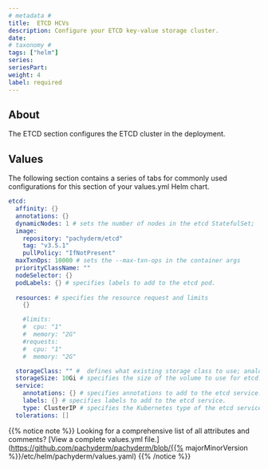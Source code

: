```yaml
---
# metadata # 
title:  ETCD HCVs
description: Configure your ETCD key-value storage cluster.  
date: 
# taxonomy #
tags: ["helm"]
series:
seriesPart:
weight: 4
label: required
---
```


## About 
The ETCD section configures the ETCD cluster in the deployment.

## Values 

The following section contains a series of tabs for commonly used configurations for this section of your values.yml Helm chart. 


```s
etcd:
  affinity: {}
  annotations: {}
  dynamicNodes: 1 # sets the number of nodes in the etcd StatefulSet;  analogous to the --dynamic-etcd-nodes argument to pachctl
  image:
    repository: "pachyderm/etcd"
    tag: "v3.5.1"
    pullPolicy: "IfNotPresent"
  maxTxnOps: 10000 # sets the --max-txn-ops in the container args
  priorityClassName: ""
  nodeSelector: {}
  podLabels: {} # specifies labels to add to the etcd pod.
  
  resources: # specifies the resource request and limits
    {}

    #limits:
    #  cpu: "1"
    #  memory: "2G"
    #requests:
    #  cpu: "1"
    #  memory: "2G"

  storageClass: "" #  defines what existing storage class to use; analogous to --etcd-storage-class argument to pachctl 
  storageSize: 10Gi # specifies the size of the volume to use for etcd.
  service:
    annotations: {} # specifies annotations to add to the etcd service.
    labels: {} # specifies labels to add to the etcd service.
    type: ClusterIP # specifies the Kubernetes type of the etcd service.
  tolerations: []
```

{{% notice note %}}
Looking for a comprehensive list of all attributes and comments? [View a complete values.yml file.](https://github.com/pachyderm/pachyderm/blob/{{% majorMinorVersion %}}/etc/helm/pachyderm/values.yaml)
{{% /notice %}}